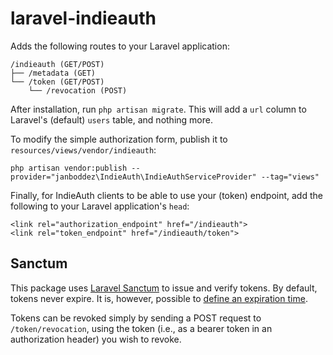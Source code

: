 # laravel-indieauth

Adds the following routes to your Laravel application:
```
/indieauth (GET/POST)
├── /metadata (GET)
└── /token (GET/POST)
    └── /revocation (POST)
```
After installation, run `php artisan migrate`. This will add a `url` column to Laravel's (default) `users` table, and nothing more.

To modify the simple authorization form, publish it to `resources/views/vendor/indieauth`:
```
php artisan vendor:publish --provider="janboddez\IndieAuth\IndieAuthServiceProvider" --tag="views"
```

Finally, for IndieAuth clients to be able to use your (token) endpoint, add the following to your Laravel application's `head`:
```
<link rel="authorization_endpoint" href="/indieauth">
<link rel="token_endpoint" href="/indieauth/token">
```

## Sanctum
This package uses [Laravel Sanctum](https://laravel.com/docs/9.x/sanctum) to issue and verify tokens. By default, tokens never expire. It is, however, possible to [define an expiration time](https://laravel.com/docs/9.x/sanctum#token-expiration).

Tokens can be revoked simply by sending a POST request to `/token/revocation`, using the token (i.e., as a bearer token in an authorization header) you wish to revoke.
